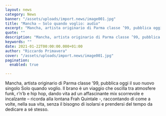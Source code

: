 ```yaml
---
layout: news
category: News
banner: "/assets/uploads/import.news/image001.jpg"
title: "Mancha – Solo quando voglio: audio"
excerpt: "Mancha, artista originario di Parma classe ’99, pubblica oggi il suo nuovo singolo Solo quando voglio. Il brano è un viaggio che oscilla tra atmosfere funk, r’n’b e hip hop, dando vita ad un affascinante mix scorrevole e incalzante – ricorda alla lontana Frah Quintale -, raccontando di come a volte, nella sua vita, senza [&hellip"
quote: ""
description: "Mancha, artista originario di Parma classe ’99, pubblica oggi il suo nuovo singolo Solo quando voglio. Il brano è un viaggio che oscilla tra atmosfere funk, r’n’b e hip hop, dando vita ad un affascinante mix scorrevole e incalzante – ricorda alla lontana Frah Quintale -, raccontando di come a volte, nella sua vita, senza [&hellip"
keywords: ""
date: 2021-01-22T00:00:00.000+01:00
author: "Riccardo Primavera"
cover: "/assets/uploads/import.news/image001.jpg"
pagination:
  enabled: true

---
```


Mancha, artista originario di Parma classe ’99, pubblica oggi il suo nuovo singolo Solo quando voglio. Il brano è un viaggio che oscilla tra atmosfere funk, r’n’b e hip hop, dando vita ad un affascinante mix scorrevole e incalzante – ricorda alla lontana Frah Quintale -, raccontando di come a volte, nella sua vita, senza il bisogno di isolarsi e prendersi del tempo da dedicare a sé stesso.